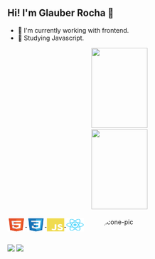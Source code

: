 ## Hi! I'm Glauber Rocha 👋

- 🔭 I'm currently working with frontend.
- 🌱 Studying Javascript.

<div align="center">
  <a href="https://github.com/srochaglauber">
  <img height="180em" width="50%" src="https://github-readme-stats.vercel.app/api?username=srochaglauber&show_icons=true&theme=codeSTACKr&include_all_commits=true&count_private=true"/>
  <img height="180em" width="50%" src="https://github-readme-stats.vercel.app/api/top-langs/?username=srochaglauber&layout=compact&langs_count=7&theme=codeSTACKr"/>
</div>
<div style="display: inline_block"><br>
  <img align="center" alt="Icone-HTML" height="30" width="40" src="https://raw.githubusercontent.com/devicons/devicon/master/icons/html5/html5-original.svg">
  <img align="center" alt="Icone-CSS" height="30" width="40" src="https://raw.githubusercontent.com/devicons/devicon/master/icons/css3/css3-original.svg">
  <img align="center" alt="Icone-Js" height="30" width="40" src="https://raw.githubusercontent.com/devicons/devicon/master/icons/javascript/javascript-plain.svg">
  <img align="center" alt="Icone-React" height="30" width="40" src="https://raw.githubusercontent.com/devicons/devicon/master/icons/react/react-original.svg">
  <img align="right" alt="Icone-pic" height="150"  width="300" style="border-radius:50px;" src="https://img.portalgsti.com.br/3-O_4gOwzuS4sWj7-gCzeCbO7vA=/700x260/https://www.portalgsti.com.br/media/uploads/article/29607/2017/11/22/front-end_fkzAHIS.jpg">
</div>
  
##
  
<div>
  <a href = "mailto:srochaglauber@gmail.com"><img src="https://img.shields.io/badge/Gmail-D14836?style=for-the-badge&logo=gmail&logoColor=white" target="_blank"></a>
  <a href="https://www.linkedin.com/in/glauber-rocha/" target="_blank"><img src="https://img.shields.io/badge/-LinkedIn-%230077B5?style=for-the-badge&logo=linkedin&logoColor=white" target="_blank"></a>
</div>
